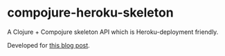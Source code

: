 # compojure-heroku-skeleton

A Clojure + Compojure skeleton API which is Heroku-deployment friendly.

Developed for [this blog post](http://gregoriomelo.com/2015/01/22/deploying-a-minimal-clojure-compojure-app-to-heroku/).
